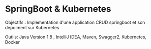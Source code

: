 # SpringBoot & Kubernetes


Objectifs : Implementation d'une application CRUD springboot et son depoiment sur Kubernetes 

Outils: Java Version 1.8 ,
IntelliJ IDEA,
Maven, 
Swagger2,
Kubernetes,
Docker
